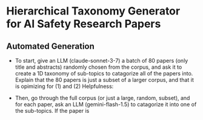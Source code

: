 # Hierarchical Taxonomy Generator for AI Safety Research Papers

## Automated Generation

- To start, give an LLM (claude-sonnet-3-7) a batch of 80 papers (only title and abstracts) randomly chosen from the corpus, and ask it to create a 1D taxonomy of sub-topics to catagorize all of the papers into. Explain that the 80 papers is just a subset of a larger corpus, and that it is opimizing for (1)  and (2) Helpfulness:

- Then, go through the full corpus (or just a large, random, subset), and for each paper, ask an LLM (gemini-flash-1.5) to catagorize it into one of the sub-topics. If the paper is 
